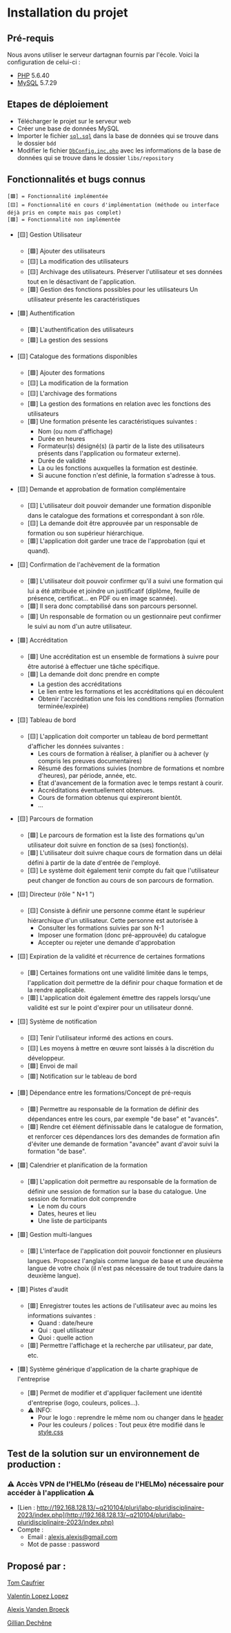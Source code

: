 # Installation du projet

## Pré-requis
Nous avons utiliser le serveur dartagnan fournis par l'école. Voici la configuration de celui-ci :
* [PHP](http://php.net/) 5.6.40
* [MySQL](https://www.mysql.com/fr/) 5.7.29


## Etapes de déploiement

* Télécharger le projet sur le serveur web
* Créer une base de données MySQL
* Importer le fichier [`sql.sql`](https://github.com/tomcauf/labo-pluridisciplinaire-2023/blob/main/bdd/sql.sql) dans la base de données qui se trouve dans le dossier `bdd`
* Modifier le fichier [`DbConfig.inc.php`](https://github.com/tomcauf/labo-pluridisciplinaire-2023/blob/main/libs/repository/DbConfig.inc.php) avec les informations de la base de données qui se trouve dans le dossier `libs/repository`

## Fonctionnalités et bugs connus
```
[🟩] = Fonctionnalité implémentée
[🟨] = Fonctionnalité en cours d'implémentation (méthode ou interface déjà pris en compte mais pas complet)
[🟥] = Fonctionnalité non implémentée
```
* [🟨] Gestion Utilisateur
  * [🟩] Ajouter des utilisateurs
  * [🟨] La modification des utilisateurs
  * [🟨] Archivage des utilisateurs. Préserver l'utilisateur et ses données tout en le désactivant de l'application.
  * [🟩] Gestion des fonctions possibles pour les utilisateurs Un utilisateur présente les caractéristiques

* [🟩] Authentification
    * [🟩] L'authentification des utilisateurs
    * [🟩] La gestion des sessions
* [🟨] Catalogue des formations disponibles
  * [🟩] Ajouter des formations
  * [🟨] La modification de la formation
  * [🟨] L'archivage des formations
  * [🟩] La gestion des formations en relation avec les fonctions des utilisateurs
  * [🟩] Une formation présente les caractéristiques suivantes :
    * Nom (ou nom d'affichage)
    * Durée en heures
    * Formateur(s) désigné(s) (à partir de la liste des utilisateurs présents dans l'application ou formateur externe). 
    * Durée de validité
    * La ou les fonctions auxquelles la formation est destinée.
    * Si aucune fonction n'est définie, la formation s'adresse à tous.

* [🟨] Demande et approbation de formation complémentaire
   * [🟨] L'utilisateur doit pouvoir demander une formation disponible dans le catalogue des formations et correspondant à son rôle.
    * [🟨] La demande doit être approuvée par un responsable de formation ou son supérieur hiérarchique. 
    * [🟥] L'application doit garder une trace de l'approbation (qui et quand).
* [🟨] Confirmation de l'achèvement de la formation
   * [🟥] L'utilisateur doit pouvoir confirmer qu'il a suivi une formation qui lui a été attribuée et joindre un justificatif (diplôme, feuille de présence, certificat... en PDF ou en image scannée).
   * [🟩] Il sera donc comptabilisé dans son parcours personnel.
   * [🟥] Un responsable de formation ou un gestionnaire peut confirmer le suivi au nom d'un autre utilisateur.

* [🟩] Accréditation
  * [🟩] Une accréditation est un ensemble de formations à suivre pour être autorisé à effectuer une tâche spécifique.
  * [🟩] La demande doit donc prendre en compte
    * La gestion des accréditations
    * Le lien entre les formations et les accréditations qui en découlent
    * Obtenir l'accréditation une fois les conditions remplies (formation terminée/expirée)
* [🟨] Tableau de bord
  * [🟨] L'application doit comporter un tableau de bord permettant d'afficher les données suivantes :
    * Les cours de formation à réaliser, à planifier ou à achever (y compris les preuves documentaires)
    * Résumé des formations suivies (nombre de formations et nombre d'heures), par période, année, etc.
    * État d'avancement de la formation avec le temps restant à courir.
    * Accréditations éventuellement obtenues.
    * Cours de formation obtenus qui expireront bientôt.
    * ...
* [🟨] Parcours de formation
    * [🟩] Le parcours de formation est la liste des formations qu'un utilisateur doit suivre en fonction de sa (ses) fonction(s).
    * [🟩] L'utilisateur doit suivre chaque cours de formation dans un délai défini à partir de la date d'entrée de l'employé.
    * [🟨] Le système doit également tenir compte du fait que l'utilisateur peut changer de fonction au cours de son parcours de formation.
* [🟨] Directeur (rôle " N+1 ")
    * [🟨] Consiste à définir une personne comme étant le supérieur hiérarchique d'un utilisateur. Cette personne est autorisée à
        * Consulter les formations suivies par son N-1
        * Imposer une formation (donc pré-approuvée) du catalogue
        * Accepter ou rejeter une demande d'approbation
* [🟨] Expiration de la validité et récurrence de certaines formations
    * [🟩] Certaines formations ont une validité limitée dans le temps, l'application doit permettre de la définir pour chaque formation et de la rendre applicable.
    * [🟥] L'application doit également émettre des rappels lorsqu'une validité est sur le point d'expirer pour un utilisateur donné.
* [🟨] Système de notification
    * [🟨] Tenir l'utilisateur informé des actions en cours.
    * [🟨] Les moyens à mettre en œuvre sont laissés à la discrétion du développeur.
    * [🟩] Envoi de mail
    * [🟥] Notification sur le tableau de bord
* [🟩] Dépendance entre les formations/Concept de pré-requis
    * [🟩] Permettre au responsable de la formation de définir des dépendances entre les cours, par exemple "de base" et "avancés".
    * [🟩] Rendre cet élément définissable dans le catalogue de formation, et renforcer ces dépendances lors des demandes de formation afin d'éviter une demande de formation "avancée" avant d'avoir suivi la formation "de base".
* [🟩] Calendrier et planification de la formation
    * [🟩] L'application doit permettre au responsable de la formation de définir une session de formation sur la base du catalogue. Une session de formation doit comprendre
        *  Le nom du cours
        * Dates, heures et lieu
        * Une liste de participants
* [🟥] Gestion multi-langues
    * [🟥] L'interface de l'application doit pouvoir fonctionner en plusieurs langues. Proposez l'anglais comme langue de base et une deuxième langue de votre choix (il n'est pas nécessaire de tout traduire dans la deuxième langue).
* [🟥] Pistes d'audit
    * [🟥] Enregistrer toutes les actions de l'utilisateur avec au moins les informations suivantes :
        * Quand : date/heure
        * Qui : quel utilisateur
        * Quoi : quelle action
    * [🟥] Permettre l'affichage et la recherche par utilisateur, par date, etc.
* [🟩] Système générique d'application de la charte graphique de l'entreprise
    * [🟩] Permet de modifier et d'appliquer facilement une identité d'entreprise (logo, couleurs, polices...).
    * ⚠️ INFO:
        * Pour le logo : reprendre le même nom ou changer dans le [header](https://github.com/tomcauf/labo-pluridisciplinaire-2023/blob/main/html/inc/header.inc.php)
        * Pour les couleurs / polices : Tout peux être modifié dans le [style.css](https://github.com/tomcauf/labo-pluridisciplinaire-2023/blob/main/css/style.css)

## Test de la solution sur un environnement de production : 
### ⚠️ Accès VPN de l'HELMo (réseau de l'HELMo) nécessaire pour accéder à l'application ⚠️
* [Lien :  http://192.168.128.13/~q210104/pluri/labo-pluridisciplinaire-2023/index.php](http://192.168.128.13/~q210104/pluri/labo-pluridisciplinaire-2023/index.php)
* Compte : 
    * Email : alexis.alexis@gmail.com
    * Mot de passe : password
    
## Proposé par :
[Tom Caufrier](https://www.linkedin.com/in/tom-caufrier/)

[Valentin Lopez Lopez](https://www.linkedin.com/in/valentin-lopez-lopez-93333b236/)

[Alexis Vanden Broeck](https://www.linkedin.com/in/alexis-vanden-broeck-415889253/)

[Gillian Dechêne](https://www.linkedin.com/in/gillian-dech%C3%AAne-b72341236/)